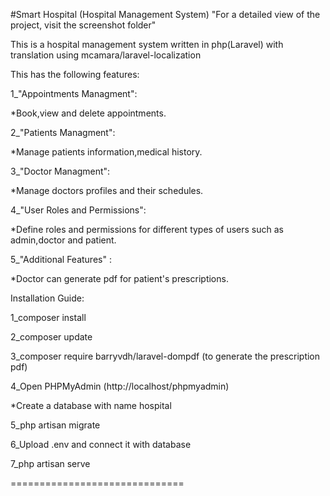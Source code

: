 #Smart Hospital (Hospital Management System) 
"For a detailed view of the project, visit the screenshot folder"

This is a hospital management system written in php(Laravel) with translation using mcamara/laravel-localization


This has the following features:

1_"Appointments Managment": 

*Book,view and delete appointments.

2_"Patients Managment": 

*Manage patients information,medical history.

3_"Doctor Managment": 

*Manage doctors profiles and their schedules.

4_"User Roles and Permissions":

*Define roles and permissions for different types of users such as admin,doctor and patient.

5_"Additional Features" : 

*Doctor can generate pdf for patient's prescriptions.



Installation Guide: 

1_composer install

2_composer update

3_composer require barryvdh/laravel-dompdf (to generate the prescription pdf)

4_Open PHPMyAdmin (http://localhost/phpmyadmin)


  *Create a database with name hospital

5_php artisan migrate 

6_Upload .env and connect it with database

7_php artisan serve 

==============================
